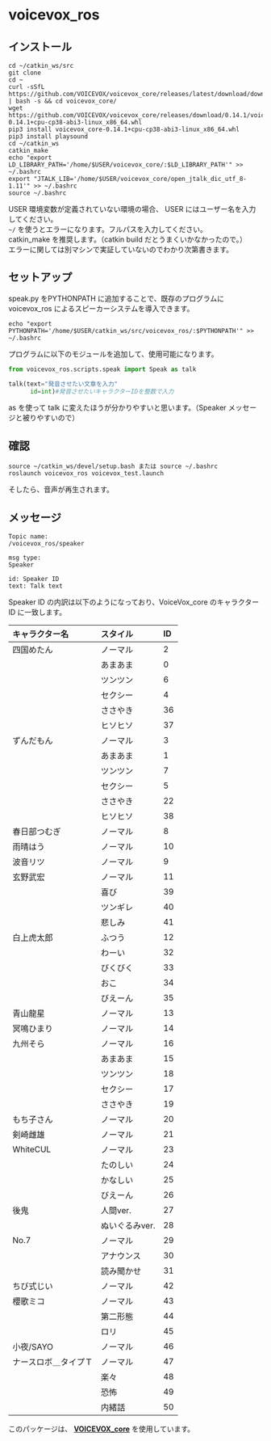 # voicevox_ros
## インストール
```
cd ~/catkin_ws/src
git clone
cd ~
curl -sSfL https://github.com/VOICEVOX/voicevox_core/releases/latest/download/download.sh | bash -s && cd voicevox_core/
wget https://github.com/VOICEVOX/voicevox_core/releases/download/0.14.1/voicevox_core-0.14.1+cpu-cp38-abi3-linux_x86_64.whl
pip3 install voicevox_core-0.14.1+cpu-cp38-abi3-linux_x86_64.whl
pip3 install playsound
cd ~/catkin_ws
catkin_make
echo "export LD_LIBRARY_PATH='/home/$USER/voicevox_core/:$LD_LIBRARY_PATH'" >> ~/.bashrc
export "JTALK_LIB='/home/$USER/voicevox_core/open_jtalk_dic_utf_8-1.11'" >> ~/.bashrc
source ~/.bashrc
```
USER 環境変数が定義されていない環境の場合、
USER にはユーザー名を入力してください。<br>
```~/```
を使うとエラーになります。フルパスを入力してください。<br>
catkin_make を推奨します。（catkin build だとうまくいかなかったので。）<br>
エラーに関しては別マシンで実証していないのでわかり次第書きます。

## セットアップ
speak.py をPYTHONPATH に追加することで、既存のプログラムに voicevox_ros によるスピーカーシステムを導入できます。
```
echo "export PYTHONPATH='/home/$USER/catkin_ws/src/voicevox_ros/:$PYTHONPATH'" >> ~/.bashrc
```
プログラムに以下のモジュールを追加して、使用可能になります。

```python
from voicevox_ros.scripts.speak import Speak as talk

talk(text="発音させたい文章を入力"
      id=int)#発音させたいキャラクターIDを整数で入力
```
as を使って talk に変えたほうが分かりやすいと思います。（Speaker メッセージと被りやすいので）
## 確認
```
source ~/catkin_ws/devel/setup.bash または source ~/.bashrc
roslaunch voicevox_ros voicevox_test.launch
```
そしたら、音声が再生されます。

## メッセージ
```
Topic name:
/voicevox_ros/speaker

msg type:
Speaker

id: Speaker ID
text: Talk text
```
Speaker ID の内訳は以下のようになっており、VoiceVox_core のキャラクターID に一致します。

|キャラクター名|スタイル|ID|
|:----|:----|:----|
|四国めたん|ノーマル|2|
||あまあま|0|
||ツンツン|6|
||セクシー|4|
||ささやき|36|
||ヒソヒソ|37|
|ずんだもん|ノーマル|3|
||あまあま|1|
||ツンツン|7|
||セクシー|5|
||ささやき|22|
||ヒソヒソ|38|
|春日部つむぎ|ノーマル|8|
|雨晴はう|ノーマル|10|
|波音リツ|ノーマル|9|
|玄野武宏|ノーマル|11|
||喜び|39|
||ツンギレ|40|
||悲しみ|41|
|白上虎太郎|ふつう|12|
||わーい|32|
||びくびく|33|
||おこ|34|
||びえーん|35|
|青山龍星|ノーマル|13|
|冥鳴ひまり|ノーマル|14|
|九州そら|ノーマル|16|
||あまあま|15|
||ツンツン|18|
||セクシー|17|
||ささやき|19|
|もち子さん|ノーマル|20|
|剣崎雌雄|ノーマル|21|
|WhiteCUL|ノーマル|23|
||たのしい|24|
||かなしい|25|
||びえーん|26|
|後鬼|人間ver.|27|
||ぬいぐるみver.|28|
|No.7|ノーマル|29|
||アナウンス|30|
||読み聞かせ|31|
|ちび式じい|ノーマル|42|
|櫻歌ミコ|ノーマル|43|
||第二形態|44|
||ロリ|45|
|小夜/SAYO|ノーマル|46|
|ナースロボ＿タイプＴ|ノーマル|47|
||楽々|48|
||恐怖|49|
||内緒話|50|

このパッケージは、
**[VOICEVOX_core](https://github.com/VOICEVOX/voicevox_core)**
を使用しています。
